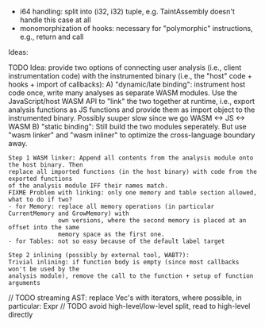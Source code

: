 - i64 handling: split into (i32, i32) tuple, e.g. TaintAssembly doesn't handle this case at all
- monomorphization of hooks: necessary for "polymorphic" instructions, e.g., return and call


Ideas:

 TODO Idea: provide two options of connecting user analysis (i.e., client instrumentation code)
 with the instrumented binary (i.e., the "host" code + hooks + import of callbacks):
 A) "dynamic/late binding": instrument host code once, write many analyses as separate WASM
    modules. Use the JavaScript/host WASM API to "link" the two together at runtime, i.e.,
    export analysis functions as JS functions and provide them as import object to the
    instrumented binary.
    Possibly suuper slow since we go WASM <-> JS <-> WASM
 B) "static binding": Still build the two modules seperately. But use "wasm linker" and "wasm
    inliner" to optimize the cross-language boundary away.

    Step 1 WASM linker: Append all contents from the analysis module onto the host binary. Then
    replace all imported functions (in the host binary) with code from the exported functions
    of the analysis module IFF their names match.
    FIXME Problem with linking: only one memory and table section allowed, what to do if two?
    - for Memory: replace all memory operations (in particular CurrentMemory and GrowMemory) with
                  own versions, where the second memory is placed at an offset into the same
                  memory space as the first one.
    - for Tables: not so easy because of the default label target

    Step 2 inlining (possibly by external tool, WABT?):
    Trivial inlining: if function body is empty (since most callbacks won't be used by the
    analysis module), remove the call to the function + setup of function arguments




// TODO streaming AST: replace Vec's with iterators, where possible, in particular: Expr
// TODO avoid high-level/low-level split, read to high-level directly

